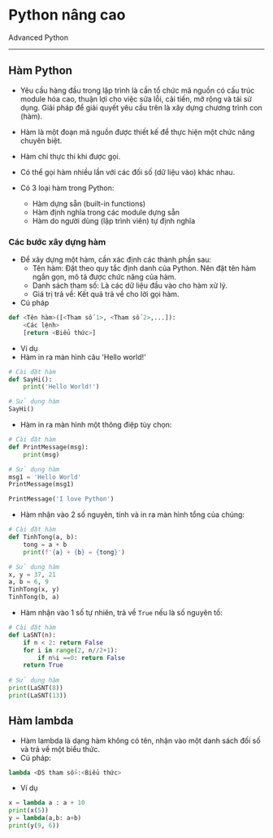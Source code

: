 # Python nâng cao

Advanced Python

---

## Hàm Python

- Yêu cầu hàng đầu trong lập trình là cần tổ chức mã nguồn có cấu trúc module hóa cao, thuận lợi cho việc sửa lỗi, cải tiến, mở rộng và tái sử dụng. Giải pháp để giải quyết yêu cầu trên là xây dựng chương trình con (hàm).
- Hàm là một đoạn mã nguồn được thiết kế để thực hiện một chức năng chuyên biệt.
- Hàm chỉ thực thi khi được gọi.
- Có thể gọi hàm nhiều lần với các đối số (dữ liệu vào) khác nhau.

- Có 3 loại hàm trong Python:
  - Hàm dựng sẵn (built-in functions)
  - Hàm định nghĩa trong các module dựng sẵn
  - Hàm do người dùng (lập trình viên) tự định nghĩa

### Các bước xây dựng hàm

- Để xây dựng một hàm, cần xác định các thành phần sau:
  - Tên hàm: Đặt theo quy tắc định danh của Python. Nên đặt tên hàm ngắn gọn, mô tả được chức năng của hàm.
  - Danh sách tham số: Là các dữ liệu đầu vào cho hàm xử lý.
  - Giá trị trả về: Kết quả trả về cho lời gọi hàm.
- Cú pháp

```python
def <Tên hàm>([<Tham số 1>, <Tham số 2>,...]):
    <Các lệnh>
    [return <Biểu thức>]
```

- Ví dụ
- Hàm in ra màn hình câu 'Hello world!'

```python
# Cài đặt hàm
def SayHi():
    print('Hello World!')

# Sử dụng hàm
SayHi()
```

- Hàm in ra màn hình một thông điệp tùy chọn:

```python
# Cài đặt hàm
def PrintMessage(msg):
    print(msg)

# Sử dụng hàm
msg1 = 'Hello World'
PrintMessage(msg1)

PrintMessage('I love Python')
```

- Hàm nhận vào 2 số nguyên, tính và in ra màn hình tổng của chúng:

```python
# Cài đặt hàm
def TinhTong(a, b):
    tong = a + b
    print(f'{a} + {b} = {tong}')

# Sử dụng hàm
x, y = 37, 21
a, b = 6, 9
TinhTong(x, y)
TinhTong(b, a)
```

- Hàm nhận vào 1 số tự nhiên, trả về `True` nếu là số nguyên tố:

```python
# Cài đặt hàm
def LaSNT(n):
    if n < 2: return False
    for i in range(2, n//2+1):
        if n%i ==0: return False
    return True
    
# Sử dụng hàm
print(LaSNT(8))
print(LaSNT(13))
```

## Hàm lambda

- Hàm lambda là dạng hàm không có tên, nhận vào một danh sách đối số và trả về một biểu thức.
- Cú pháp:

```python
lambda <DS tham số>:<Biểu thức>
```

- Ví dụ

```python
x = lambda a : a + 10
print(x(5))
y = lambda(a,b: a+b)
print(y(9, 6))
```
